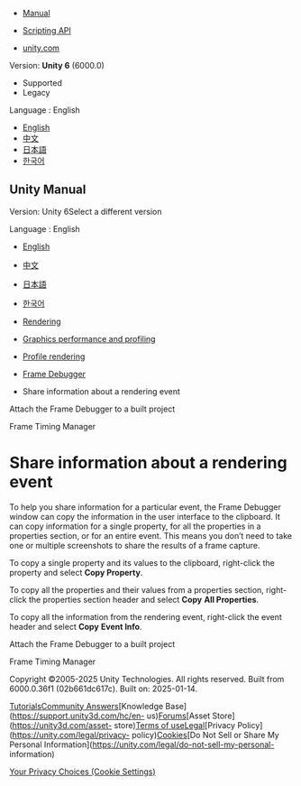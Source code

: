 [](https://docs.unity3d.com)

  * [Manual](../Manual/index.html)
  * [Scripting API](../ScriptReference/index.html)

  * [unity.com](https://unity.com/)

Version: **Unity 6** (6000.0)

  * Supported
  * Legacy

Language : English

  * [English](/Manual/FrameDebugger-share-event-information.html)
  * [中文](/cn/current/Manual/FrameDebugger-share-event-information.html)
  * [日本語](/ja/current/Manual/FrameDebugger-share-event-information.html)
  * [한국어](/kr/current/Manual/FrameDebugger-share-event-information.html)

[](https://docs.unity3d.com)

## Unity Manual

Version: Unity 6Select a different version

Language : English

  * [English](/Manual/FrameDebugger-share-event-information.html)
  * [中文](/cn/current/Manual/FrameDebugger-share-event-information.html)
  * [日本語](/ja/current/Manual/FrameDebugger-share-event-information.html)
  * [한국어](/kr/current/Manual/FrameDebugger-share-event-information.html)

  * [Rendering](rendering-and-post-processing.html)
  * [Graphics performance and profiling](graphics-performance-profiling.html)
  * [Profile rendering](profile-rendering.html)
  * [Frame Debugger](FrameDebugger-landing.html)
  * Share information about a rendering event

[](FrameDebugger-attach.html)

Attach the Frame Debugger to a built project

[](frame-timing-manager-landing.html)

Frame Timing Manager

# Share information about a rendering event

To help you share information for a particular event, the Frame Debugger
window can copy the information in the user interface to the clipboard. It can
copy information for a single property, for all the properties in a properties
section, or for an entire event. This means you don’t need to take one or
multiple screenshots to share the results of a frame capture.

To copy a single property and its values to the clipboard, right-click the
property and select **Copy Property**.

To copy all the properties and their values from a properties section, right-
click the properties section header and select **Copy** **All <property type>
Properties**.

To copy all the information from the rendering event, right-click the event
header and select **Copy** **Event Info**.

[](FrameDebugger-attach.html)

Attach the Frame Debugger to a built project

[](frame-timing-manager-landing.html)

Frame Timing Manager

Copyright ©2005-2025 Unity Technologies. All rights reserved. Built from
6000.0.36f1 (02b661dc617c). Built on: 2025-01-14.

[Tutorials](https://learn.unity.com/)[Community
Answers](https://answers.unity3d.com)[Knowledge
Base](https://support.unity3d.com/hc/en-
us)[Forums](https://forum.unity3d.com)[Asset Store](https://unity3d.com/asset-
store)[Terms of
use](https://docs.unity3d.com/Manual/TermsOfUse.html)[Legal](https://unity.com/legal)[Privacy
Policy](https://unity.com/legal/privacy-
policy)[Cookies](https://unity.com/legal/cookie-policy)[Do Not Sell or Share
My Personal Information](https://unity.com/legal/do-not-sell-my-personal-
information)

[Your Privacy Choices (Cookie Settings)](javascript:void\(0\);)

